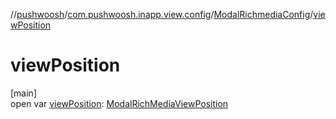 //[pushwoosh](../../../index.md)/[com.pushwoosh.inapp.view.config](../index.md)/[ModalRichmediaConfig](index.md)/[viewPosition](view-position.md)

# viewPosition

[main]\
open var [viewPosition](view-position.md): [ModalRichMediaViewPosition](../../com.pushwoosh.inapp.view.config.enums/-modal-rich-media-view-position/index.md)
